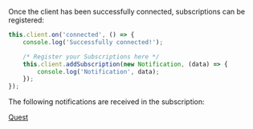 
Once the client has been successfully connected, subscriptions can be registered:

```javascript
this.client.on('connected', () => {
    console.log('Successfully connected!');

    /* Register your Subscriptions here */
    this.client.addSubscription(new Notification, (data) => {
        console.log('Notification', data);
    });
});
```

The following notifications are received in the subscription:

[Quest](Quest.md)